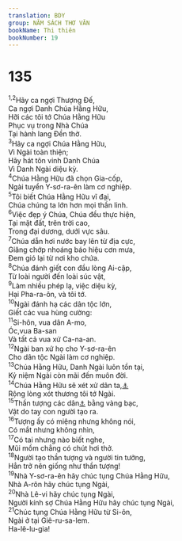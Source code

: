 ```yaml
---
translation: BDY
group: NĂM SÁCH THƠ VĂN
bookName: Thi thiên 
bookNumber: 19
---
```


<div class="title"><h1>135</h1></div>
<span class="verse thi_135_1 thi_135_2"><sup>1,2</sup>Hãy ca ngợi Thượng Đế,<br/>Ca ngợi Danh Chúa Hằng Hữu,<br/>Hỡi các tôi tớ Chúa Hằng Hữu<br/>Phục vụ trong Nhà Chúa<br/>Tại hành lang Đền thờ.<br/></span>
<span class="verse thi_135_3"><sup>3</sup>Hãy ca ngợi Chúa Hằng Hữu,<br/>Vì Ngài toàn thiện;<br/>Hãy hát tôn vinh Danh Chúa<br/>Vì Danh Ngài diệu kỳ.<br/></span>
<span class="verse thi_135_4"><sup>4</sup>Chúa Hằng Hữu đã chọn Gia-cốp,<br/>Ngài tuyển Y-sơ-ra-ên làm cơ nghiệp.<br/></span>
<span class="verse thi_135_5"><sup>5</sup>Tôi biết Chúa Hằng Hữu vĩ đại,<br/>Chúa chúng ta lớn hơn mọi thần linh.<br/></span>
<span class="verse thi_135_6"><sup>6</sup>Việc đẹp ý Chúa, Chúa đều thực hiện,<br/>Tại mặt đất, trên trời cao,<br/>Trong đại dương, dưới vực sâu.<br/></span>
<span class="verse thi_135_7"><sup>7</sup>Chúa dẫn hơi nước bay lên từ địa cực,<br/>Giăng chớp nhoáng báo hiệu cơn mưa,<br/>Đem gió lại từ nơi kho chứa.<br/></span>
<span class="verse thi_135_8"><sup>8</sup>Chúa đánh giết con đầu lòng Ai-cập,<br/>Từ loài người đến loài súc vật,<br/></span>
<span class="verse thi_135_9"><sup>9</sup>Làm nhiều phép lạ, việc diệu kỳ,<br/>Hại Pha-ra-ôn, và tôi tớ.<br/></span>
<span class="verse thi_135_10"><sup>10</sup>Ngài đánh hạ các dân tộc lớn,<br/>Giết các vua hùng cường:<br/></span>
<span class="verse thi_135_11"><sup>11</sup>Si-hôn, vua dân A-mo,<br/>Óc,vua Ba-san<br/>Và tất cả vua xứ Ca-na-an.<br/></span>
<span class="verse thi_135_12"><sup>12</sup>Ngài ban xứ họ cho Y-sơ-ra-ên<br/>Cho dân tộc Ngài làm cơ nghiệp.<br/></span>
<span class="verse thi_135_13"><sup>13</sup>Chúa Hằng Hữu, Danh Ngài luôn tồn tại,<br/>Kỷ niệm Ngài còn mãi đến muôn đời.<br/></span>
<span class="verse thi_135_14"><sup>14</sup>Chúa Hằng Hữu sẽ xét xử dân ta,<a href="#" data-toggle="tooltip" data-placement="bottom" title="Nt dân tộc Ngài">⚓</a><br/>Rộng lòng xót thương tôi tớ Ngài.<br/></span>
<span class="verse thi_135_15"><sup>15</sup>Thần tượng các dân<a href="#" data-toggle="tooltip" data-placement="bottom" title="dân nước ngoài">⚓</a> bằng vàng bạc,<br/>Vật do tay con người tạo ra.<br/></span>
<span class="verse thi_135_16"><sup>16</sup>Tượng ấy có miệng nhưng không nói,<br/>Có mắt nhưng không nhìn,<br/></span>
<span class="verse thi_135_17"><sup>17</sup>Có tai nhưng nào biết nghe,<br/>Mũi mồm chẳng có chút hơi thở.<br/></span>
<span class="verse thi_135_18"><sup>18</sup>Người tạo thần tượng và người tin tưởng,<br/>Hẳn trở nên giống như thần tượng!<br/></span>
<span class="verse thi_135_19"><sup>19</sup>Nhà Y-sơ-ra-ên hãy chúc tụng Chúa Hằng Hữu,<br/>Nhà A-rôn hãy chúc tụng Ngài,<br/></span>
<span class="verse thi_135_20"><sup>20</sup>Nhà Lê-vi hãy chúc tụng Ngài,<br/>Người kính sợ Chúa Hằng Hữu hãy chúc tụng Ngài,<br/></span>
<span class="verse thi_135_21"><sup>21</sup>Chúc tụng Chúa Hằng Hữu từ Si-ôn,<br/>Ngài ở tại Giê-ru-sa-lem.<br/>Ha-lê-lu-gia!</span>
